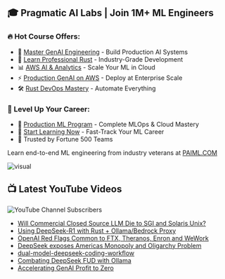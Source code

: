 ## 🎓 Pragmatic AI Labs | Join 1M+ ML Engineers

### 🔥 Hot Course Offers:
* 🤖 [Master GenAI Engineering](https://ds500.paiml.com/learn/course/0bbb5/) - Build Production AI Systems
* 🦀 [Learn Professional Rust](https://ds500.paiml.com/learn/course/g6u1k/) - Industry-Grade Development
* 📊 [AWS AI & Analytics](https://ds500.paiml.com/learn/course/31si1/) - Scale Your ML in Cloud
* ⚡ [Production GenAI on AWS](https://ds500.paiml.com/learn/course/ehks1/) - Deploy at Enterprise Scale
* 🛠️ [Rust DevOps Mastery](https://ds500.paiml.com/learn/course/ex8eu/) - Automate Everything

### 🚀 Level Up Your Career:
* 💼 [Production ML Program](https://paiml.com) - Complete MLOps & Cloud Mastery
* 🎯 [Start Learning Now](https://ds500.paiml.com) - Fast-Track Your ML Career
* 🏢 Trusted by Fortune 500 Teams

Learn end-to-end ML engineering from industry veterans at [PAIML.COM](https://paiml.com)

![visual](https://noahgift.com/img/noah_gift_visual_resume.jpg)


## 📺 Latest YouTube Videos

![YouTube Channel Subscribers](https://img.shields.io/youtube/channel/subscribers/UCNDfiL0D1LUeKWAkRE1xO5Q?label=YouTube%20Subscribers&style=social)

<!-- YOUTUBE-VIDEOS-LIST:START -->
- [Will Commercial Closed Source LLM Die to SGI and Solaris Unix?](https://www.youtube.com/watch?v=qpYcJlix3L0)
- [Using DeepSeek-R1 with Rust + Ollama/Bedrock Proxy](https://www.youtube.com/watch?v=sS8prI0zpwo)
- [OpenAI Red Flags Common to FTX, Theranos, Enron and WeWork](https://www.youtube.com/watch?v=MhPIpIiPyL0)
- [DeepSeek exposes Americas Monopoly and Oligarchy Problem](https://www.youtube.com/watch?v=GiFqz5F-a5A)
- [dual-model-deepseek-coding-workflow](https://www.youtube.com/watch?v=NfQkJpF7J_A)
- [Combating DeepSeek FUD with Ollama](https://www.youtube.com/watch?v=p7gOngJPnK0)
- [Accelerating GenAI Profit to Zero](https://www.youtube.com/watch?v=XIWcV1J77MU)
<!-- YOUTUBE-VIDEOS-LIST:END -->

